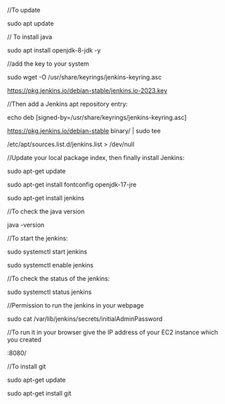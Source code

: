 //To update

sudo apt update

// To install java

sudo apt install openjdk-8-jdk -y


//add the key to your system

sudo wget -O /usr/share/keyrings/jenkins-keyring.asc    


https://pkg.jenkins.io/debian-stable/jenkins.io-2023.key

//Then add a Jenkins apt repository entry:

 echo deb [signed-by=/usr/share/keyrings/jenkins-keyring.asc]     
 
 https://pkg.jenkins.io/debian-stable binary/ | sudo tee    
 
 /etc/apt/sources.list.d/jenkins.list > /dev/null

 //Update your local package index, then finally install Jenkins:
 
sudo apt-get update

sudo apt-get install fontconfig openjdk-17-jre

sudo apt-get install jenkins

//To check the java version

java -version

//To start the jenkins:

sudo systemctl start jenkins

sudo systemctl enable jenkins

//To check the status of the jenkins:

sudo systemctl status jenkins


//Permission to run the jenkins in your webpage

sudo cat /var/lib/jenkins/secrets/initialAdminPassword

//To run it in your browser give the IP address of your EC2 instance which you created

<your IP address>:8080/

//To install git

sudo apt-get update

sudo apt-get install git
